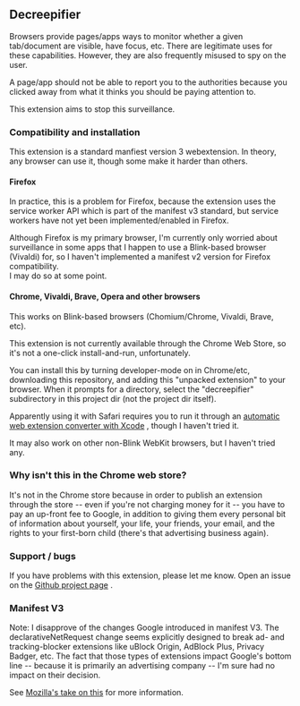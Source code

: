 ## Decreepifier

Browsers provide pages/apps ways to monitor whether a given tab/document are
visible, have focus, etc.  There are legitimate uses for these capabilities.
However, they are also frequently misused to spy on the user.

A page/app should not be able to report you to the authorities because you
clicked away from what it thinks you should be paying attention to.

This extension aims to stop this surveillance.

### Compatibility and installation

This extension is a standard manfiest version 3 webextension.  In theory, any
browser can use it, though some make it harder than others.

#### Firefox

In practice, this is a problem for Firefox, because the extension uses the service
worker API which is part of the manifest v3 standard, but service workers have
not yet been implemented/enabled in Firefox.

Although Firefox is my primary browser, I'm currently only worried about
surveillance in some apps that I happen to use a Blink-based browser (Vivaldi)
for, so I haven't implemented a manifest v2 version for Firefox compatibility.  
I may do so at some point.

<!--
If I ever do create a version for Firefox, I'll add this:
This should be installable from [this extension's Mozilla add-ons page](https://addons.mozilla.org/en-US/firefox/addon/EXTENSION_NAME/) .
-->

#### Chrome, Vivaldi, Brave, Opera and other browsers

This works on Blink-based browsers (Chomium/Chrome, Vivaldi, Brave, etc).

This extension is not currently available through the Chrome Web Store, so it's
not a one-click install-and-run, unfortunately.

You can install this by turning developer-mode on in Chrome/etc, downloading
this repository, and adding this "unpacked extension" to your browser.
When it prompts for a directory, select the "decreepifier" subdirectory in
this project dir (not the project dir itself).

Apparently using it with Safari requires you to run it through an 
[automatic web extension converter with Xcode](https://developer.apple.com/documentation/safariservices/safari_web_extensions/converting_a_web_extension_for_safari) ,
though I haven't tried it.

It may also work on other non-Blink WebKit browsers, but I haven't tried any.

### Why isn't this in the Chrome web store?

It's not in the Chrome store because in order to publish an extension through
the store -- even if you're not charging money for it -- you have to pay an
up-front fee to Google, in addition to giving them every personal bit of
information about yourself, your life, your friends, your email, and the
rights to your first-born child (there's that advertising business again).

### Support / bugs

If you have problems with this extension, please let me know.  Open an issue
on the [Github project page](https://github.com/ccazabon/decreepifier) .

### Manifest V3

Note: I disapprove of the changes Google introduced in manifest V3.  The
declarativeNetRequest change seems explicitly designed to break ad- and
tracking-blocker extensions like uBlock Origin, AdBlock Plus, Privacy Badger,
etc.  The fact that those types of extensions impact Google's bottom line --
because it is primarily an advertising company -- I'm sure had no impact
on their decision.

See [Mozilla's take on this](https://blog.mozilla.org/addons/2019/09/03/mozillas-manifest-v3-faq/)
for more information.
